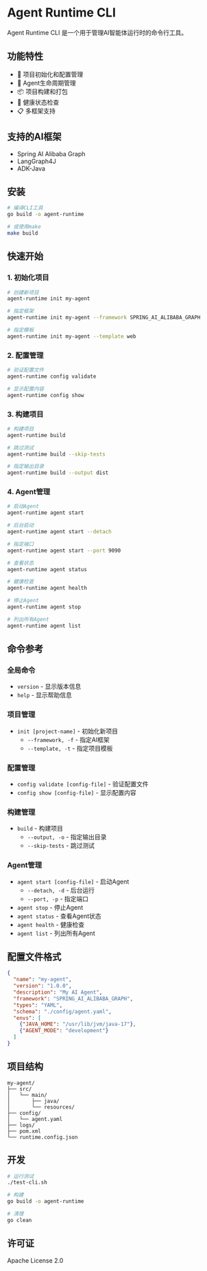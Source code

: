 # Agent Runtime CLI

Agent Runtime CLI 是一个用于管理AI智能体运行时的命令行工具。

## 功能特性

- 🚀 项目初始化和配置管理
- 🔧 Agent生命周期管理
- 📦 项目构建和打包
- 🏥 健康状态检查
- 📋 多框架支持

## 支持的AI框架

- Spring AI Alibaba Graph
- LangGraph4J
- ADK-Java

## 安装

```bash
# 编译CLI工具
go build -o agent-runtime

# 或使用make
make build
```

## 快速开始

### 1. 初始化项目

```bash
# 创建新项目
agent-runtime init my-agent

# 指定框架
agent-runtime init my-agent --framework SPRING_AI_ALIBABA_GRAPH

# 指定模板
agent-runtime init my-agent --template web
```

### 2. 配置管理

```bash
# 验证配置文件
agent-runtime config validate

# 显示配置内容
agent-runtime config show
```

### 3. 构建项目

```bash
# 构建项目
agent-runtime build

# 跳过测试
agent-runtime build --skip-tests

# 指定输出目录
agent-runtime build --output dist
```

### 4. Agent管理

```bash
# 启动Agent
agent-runtime agent start

# 后台启动
agent-runtime agent start --detach

# 指定端口
agent-runtime agent start --port 9090

# 查看状态
agent-runtime agent status

# 健康检查
agent-runtime agent health

# 停止Agent
agent-runtime agent stop

# 列出所有Agent
agent-runtime agent list
```

## 命令参考

### 全局命令

- `version` - 显示版本信息
- `help` - 显示帮助信息

### 项目管理

- `init [project-name]` - 初始化新项目
  - `--framework, -f` - 指定AI框架
  - `--template, -t` - 指定项目模板

### 配置管理

- `config validate [config-file]` - 验证配置文件
- `config show [config-file]` - 显示配置内容

### 构建管理

- `build` - 构建项目
  - `--output, -o` - 指定输出目录
  - `--skip-tests` - 跳过测试

### Agent管理

- `agent start [config-file]` - 启动Agent
  - `--detach, -d` - 后台运行
  - `--port, -p` - 指定端口
- `agent stop` - 停止Agent
- `agent status` - 查看Agent状态
- `agent health` - 健康检查
- `agent list` - 列出所有Agent

## 配置文件格式

```json
{
  "name": "my-agent",
  "version": "1.0.0",
  "description": "My AI Agent",
  "framework": "SPRING_AI_ALIBABA_GRAPH",
  "types": "YAML",
  "schema": "./config/agent.yaml",
  "envs": [
    {"JAVA_HOME": "/usr/lib/jvm/java-17"},
    {"AGENT_MODE": "development"}
  ]
}
```

## 项目结构

```
my-agent/
├── src/
│   └── main/
│       ├── java/
│       └── resources/
├── config/
│   └── agent.yaml
├── logs/
├── pom.xml
└── runtime.config.json
```

## 开发

```bash
# 运行测试
./test-cli.sh

# 构建
go build -o agent-runtime

# 清理
go clean
```

## 许可证

Apache License 2.0
